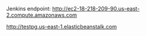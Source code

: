 Jenkins endpoint:
http://ec2-18-218-209-90.us-east-2.compute.amazonaws.com

http://testpg.us-east-1.elasticbeanstalk.com 
